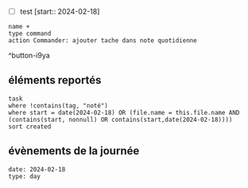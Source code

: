 - [ ] test  [start:: 2024-02-18]

```button
name +
type command
action Commander: ajouter tache dans note quotidienne
```
^button-i9ya
## éléments reportés
```dataview
task
where !contains(tag, "noté")
where start = date(2024-02-18) OR (file.name = this.file.name AND (contains(start, nonnull) OR contains(start,date(2024-02-18))))
sort created
```
## évènements de la journée
```gEvent
date: 2024-02-18
type: day
```

